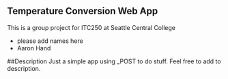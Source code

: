 

## Temperature Conversion Web App

This is a group project for ITC250 at Seattle Central College


* please add names here
* Aaron Hand


##Description
Just a simple app using _POST to do stuff. Feel free to add to description.

